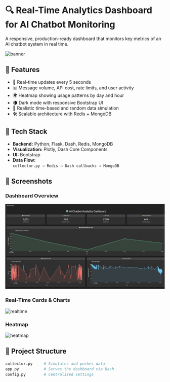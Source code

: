 # 🔍 Real-Time Analytics Dashboard for AI Chatbot Monitoring

A responsive, production-ready dashboard that monitors key metrics of an AI chatbot system in real time.

![banner](static/banner.png)

## 🚀 Features

- 🔄 Real-time updates every 5 seconds
- 📊 Message volume, API cost, rate limits, and user activity
- 🌍 Heatmap showing usage patterns by day and hour
- 🌘 Dark mode with responsive Bootstrap UI
- 🧠 Realistic time-based and random data simulation
- 🛠 Scalable architecture with Redis + MongoDB

## 🧱 Tech Stack

- **Backend:** Python, Flask, Dash, Redis, MongoDB
- **Visualization:** Plotly, Dash Core Components
- **UI:** Bootstrap
- **Data Flow:**  
  `collector.py → Redis → Dash callbacks → MongoDB`

## 📸 Screenshots

### Dashboard Overview
![dashboard](dashboard.png)

### Real-Time Cards & Charts
![realtime](static/realtime_cards.png)

### Heatmap
![heatmap](static/heatmap.png)

## 📂 Project Structure

```bash
collector.py     # Simulates and pushes data
app.py           # Serves the dashboard via Dash
config.py        # Centralized settings
